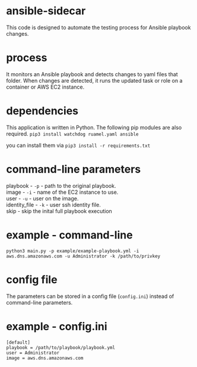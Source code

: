 # ansible-sidecar
This code is designed to automate the testing process for Ansible playbook changes. 

# process
It monitors an Ansible playbook and detects changes to yaml files that folder. When changes are detected, it runs the updated task or role on a container or AWS EC2 instance.

# dependencies
This application is written in Python. The following pip modules are also required.
```pip3 install watchdog ruamel.yaml ansible```

you can install them via ```pip3 install -r requirements.txt```


# command-line parameters
playbook - `-p` - path to the original playbook.  
image - `-i` - name of the EC2 instance to use.  
user - `-u` - user on the image.  
identity_file - `-k` - user ssh identity file.  
skip - skip the inital full playbook execution   

# example - command-line
```python3 main.py -p example/example-playbook.yml -i aws.dns.amazonaws.com -u Administrator -k /path/to/privkey```

# config file
The parameters can be stored in a config file (`config.ini`) instead of command-line parameters.

# example - config.ini
```
[default]
playbook = /path/to/playbook/playbook.yml
user = Administrator
image = aws.dns.amazonaws.com
```
